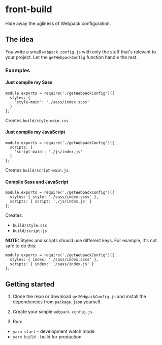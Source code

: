 # front-build
Hide away the ugliness of Webpack configuration.

## The idea
You write a small `webpack.config.js` with only the stuff that's relevant to your project. Let the `getWebpackConfig` function handle the rest.

### Examples

#### Just compile my Sass
```JS
module.exports = require('./getWebpackConfig')({
  styles: {
    'style-main': './sass/index.scss'
  }
};
```
Creates `build/style-main.css`.

#### Just compile my JavaScript
```JS
module.exports = require('./getWebpackConfig')({
  scripts: {
    'script-main': './js/index.js'
  }
};
```
Creates `build/script-main.js`.

#### Compile Sass and JavaScript
```JS
module.exports = require('./getWebpackConfig')({
  styles: { style: './sass/index.scss' },
  scripts: { script: './js/index.js' }
};
```
Creates:
- `build/style.css`
- `build/script.js`

**NOTE:** Styles and scripts should use different keys. For example, it's not safe to do this:

```JS
module.exports = require('./getWebpackConfig')({
  styles: { index: './sass/index.scss' },
  scripts: { index: './sass/index.js' }
};
```

## Getting started

1. Clone the repo or download `getWebpackConfig.js` and install the dependencies from `package.json` yourself.

2. Create your simple `webpack.config.js`.

3. Run:
- `yarn start` - development watch mode
- `yarn build` - build for production
